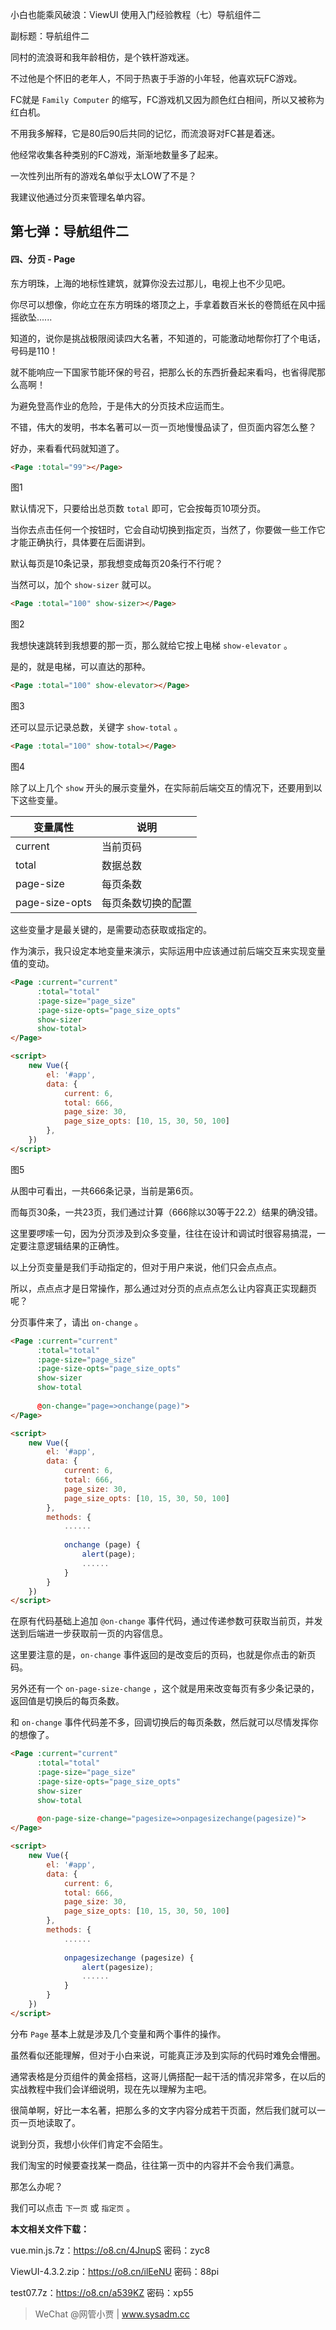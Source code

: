 小白也能乘风破浪：ViewUI 使用入门经验教程（七）导航组件二

副标题：导航组件二



同村的流浪哥和我年龄相仿，是个铁杆游戏迷。

不过他是个怀旧的老年人，不同于热衷于手游的小年轻，他喜欢玩FC游戏。

FC就是 `Family Computer` 的缩写，FC游戏机又因为颜色红白相间，所以又被称为红白机。

不用我多解释，它是80后90后共同的记忆，而流浪哥对FC甚是着迷。

他经常收集各种类别的FC游戏，渐渐地数量多了起来。

一次性列出所有的游戏名单似乎太LOW了不是？

我建议他通过分页来管理名单内容。



## 第七弹：导航组件二



#### 四、分页 - Page

东方明珠，上海的地标性建筑，就算你没去过那儿，电视上也不少见吧。

你尽可以想像，你屹立在东方明珠的塔顶之上，手拿着数百米长的卷筒纸在风中摇摇欲坠......

知道的，说你是挑战极限阅读四大名著，不知道的，可能激动地帮你打了个电话，号码是110！

就不能响应一下国家节能环保的号召，把那么长的东西折叠起来看吗，也省得爬那么高啊！

为避免登高作业的危险，于是伟大的分页技术应运而生。



不错，伟大的发明，书本名著可以一页一页地慢慢品读了，但页面内容怎么整？

好办，来看看代码就知道了。

```html
<Page :total="99"></Page>
```

图1



默认情况下，只要给出总页数 `total` 即可，它会按每页10项分页。

当你去点击任何一个按钮时，它会自动切换到指定页，当然了，你要做一些工作它才能正确执行，具体要在后面讲到。



默认每页是10条记录，那我想变成每页20条行不行呢？

当然可以，加个 `show-sizer` 就可以。

```html
<Page :total="100" show-sizer></Page>
```

图2



我想快速跳转到我想要的那一页，那么就给它按上电梯 `show-elevator` 。

是的，就是电梯，可以直达的那种。

```html
<Page :total="100" show-elevator></Page>
```

图3



还可以显示记录总数，关键字 `show-total` 。

```html
<Page :total="100" show-total></Page>
```

图4



除了以上几个 `show` 开头的展示变量外，在实际前后端交互的情况下，还要用到以下这些变量。

| 变量属性       | 说明               |
| -------------- | ------------------ |
| current        | 当前页码           |
| total          | 数据总数           |
| page-size      | 每页条数           |
| page-size-opts | 每页条数切换的配置 |



这些变量才是最关键的，是需要动态获取或指定的。

作为演示，我只设定本地变量来演示，实际运用中应该通过前后端交互来实现变量值的变动。

```html
<Page :current="current"
      :total="total"
      :page-size="page_size"
      :page-size-opts="page_size_opts"
      show-sizer
      show-total>
</Page>

<script>
    new Vue({
        el: '#app',
        data: {
			current: 6,
			total: 666,
			page_size: 30,
			page_size_opts: [10, 15, 30, 50, 100]
        },
    })
</script>
```

图5



从图中可看出，一共666条记录，当前是第6页。

而每页30条，一共23页，我们通过计算（666除以30等于22.2）结果的确没错。

这里要啰嗦一句，因为分页涉及到众多变量，往往在设计和调试时很容易搞混，一定要注意逻辑结果的正确性。



以上分页变量是我们手动指定的，但对于用户来说，他们只会点点点。

所以，点点点才是日常操作，那么通过对分页的点点点怎么让内容真正实现翻页呢？

分页事件来了，请出 `on-change` 。

```html
<Page :current="current"
      :total="total"
      :page-size="page_size"
      :page-size-opts="page_size_opts"
      show-sizer
      show-total
      
      @on-change="page=>onchange(page)">
</Page>

<script>
    new Vue({
        el: '#app',
        data: {
			current: 6,
			total: 666,
			page_size: 30,
			page_size_opts: [10, 15, 30, 50, 100]
        },
        methods: {
            ......
            
			onchange (page) {
				alert(page);
                ......
			}
        }
    })
</script>
```

在原有代码基础上追加 `@on-change` 事件代码，通过传递参数可获取当前页，并发送到后端进一步获取前一页的内容信息。

这里要注意的是，`on-change` 事件返回的是改变后的页码，也就是你点击的新页码。



另外还有一个 `on-page-size-change` ，这个就是用来改变每页有多少条记录的，返回值是切换后的每页条数。

和 `on-change` 事件代码差不多，回调切换后的每页条数，然后就可以尽情发挥你的想像了。

```html
<Page :current="current"
      :total="total"
      :page-size="page_size"
      :page-size-opts="page_size_opts"
      show-sizer
      show-total
      
      @on-page-size-change="pagesize=>onpagesizechange(pagesize)">
</Page>

<script>
    new Vue({
        el: '#app',
        data: {
			current: 6,
			total: 666,
			page_size: 30,
			page_size_opts: [10, 15, 30, 50, 100]
        },
        methods: {
            ......
            
			onpagesizechange (pagesize) {
				alert(pagesize);
                ......
			}
        }
    })
</script>
```



分布 `Page` 基本上就是涉及几个变量和两个事件的操作。

虽然看似还能理解，但对于小白来说，可能真正涉及到实际的代码时难免会懵圈。

通常表格是分页组件的黄金搭档，这哥儿俩搭配一起干活的情况非常多，在以后的实战教程中我们会详细说明，现在先以理解为主吧。











很简单啊，好比一本名著，把那么多的文字内容分成若干页面，然后我们就可以一页一页地读取了。





说到分页，我想小伙伴们肯定不会陌生。



我们淘宝的时候要查找某一商品，往往第一页中的内容并不会令我们满意。

那怎么办呢？

我们可以点击 `下一页` 或 `指定页` 。









**本文相关文件下载：**

vue.min.js.7z：https://o8.cn/4JnupS    密码：zyc8

ViewUI-4.3.2.zip：https://o8.cn/ilEeNU    密码：88pi

test07.7z：https://o8.cn/a539KZ    密码：xp55



> WeChat @网管小贾 | www.sysadm.cc



